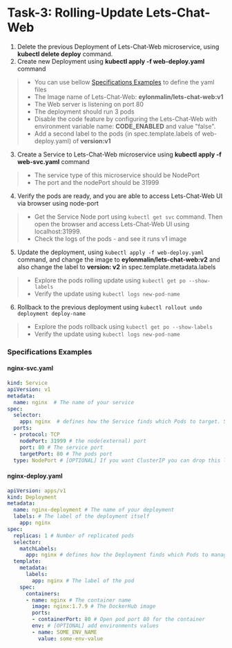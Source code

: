 # Task-3: Rolling-Update Lets-Chat-Web
1. Delete the previous Deployment of Lets-Chat-Web microservice, using **kubectl delete deploy** command.
2. Create new Deployment using **kubectl apply -f web-deploy.yaml** command
  > * You can use bellow [Specifications Examples](#specifications-examples) to define the yaml files
  > * The Image name of Lets-Chat-Web:  **eylonmalin/lets-chat-web:v1**
  > * The Web server is listening on port 80
  > * The deployment should run 3 pods 
  > * Disable the code feature by configuring the Lets-Chat-Web with environment variable name: **CODE_ENABLED** and value "false".
  > * Add a second label to the pods (in spec.template.labels of web-deploy.yaml) of **version:v1** 
3. Create a Service to Lets-Chat-Web microservice using **kubectl apply -f web-svc.yaml** command
  > * The service type of this microservice should be NodePort
  > * The port and the nodePort should be 31999
4. Verify the pods are ready, and you are able to access Lets-Chat-Web UI via browser using node-port
  > * Get the Service Node port using `kubectl get svc` command. Then open the browser and access Lets-Chat-Web UI using localhost:31999.
  > * Check the logs of the pods - and see it runs v1 image
5. Update the deployment, using `kubectl apply -f web-deploy.yaml` command, and change the image to **eylonmalin/lets-chat-web:v2** and also change the label to **version: v2** in spec.template.metadata.labels
  > * Explore the pods rolling update using `kubectl get po --show-labels`
  > * Verify the update using `kubectl logs new-pod-name`
6. Rollback to the previous deployment using `kubectl rollout undo deployment deploy-name`
  > * Explore the pods rollback using `kubectl get po --show-labels`
  > * Verify the update using `kubectl logs new-pod-name`

### Specifications Examples
#### nginx-svc.yaml
```yaml
kind: Service
apiVersion: v1
metadata:
  name: nginx  # The name of your service
spec:
  selector:
    app: nginx  # defines how the Service finds which Pods to target. Should match labels defined in the Pod template
  ports:
  - protocol: TCP
    nodePort: 31999 # the node(external) port
    port: 80 # The service port
    targetPort: 80 # The pods port
  type: NodePort # [OPTIONAL] If you want ClusterIP you can drop this line 
```
#### nginx-deploy.yaml
```yaml
apiVersion: apps/v1
kind: Deployment
metadata:
  name: nginx-deployment # The name of your deployment
  labels: # The label of the deployment itself
    app: nginx 
spec:
  replicas: 1 # Number of replicated pods
  selector:
    matchLabels:
      app: nginx # defines how the Deployment finds which Pods to manage. Should match labels defined in the Pod template
  template:
    metadata:
      labels:
        app: nginx # The label of the pod
    spec:
      containers:
      - name: nginx # The container name
        image: nginx:1.7.9 # The DockerHub image
        ports:
        - containerPort: 80 # Open pod port 80 for the container
        env: # [OPTIONAL] add environments values 
        - name: SOME_ENV_NAME
          value: some-env-value
```
